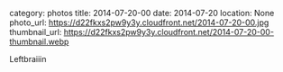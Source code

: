 category: photos 
title: 2014-07-20-00
date: 2014-07-20
location: None
photo_url: https://d22fkxs2pw9y3y.cloudfront.net/2014-07-20-00.jpg
thumbnail_url: https://d22fkxs2pw9y3y.cloudfront.net/2014-07-20-00-thumbnail.webp

Leftbraiiin 